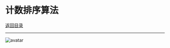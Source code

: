 # 计数排序算法

<p>
    <a href="#" onclick="refreshContent('algorithm')">返回目录</a>
</p>

---



![avatar](../blog/algorithm/imgs/countingSort.gif)












